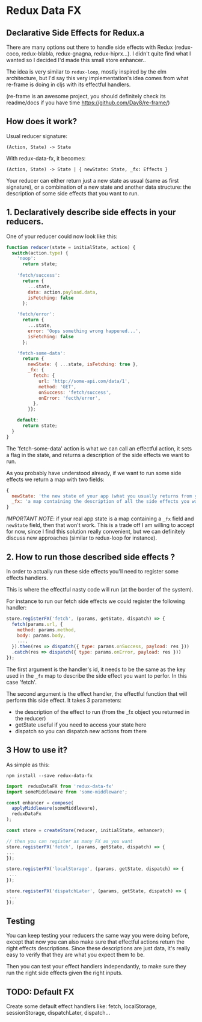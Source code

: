 # Redux Data FX 

## Declarative Side Effects for Redux.a

There are many options out there to handle side effects with Redux (redux-coco, redux-blabla, redux-gnagna, redux-hiprx...). I didn't quite find what I wanted so I decided I'd made this small store enhancer..

The idea is very similar to `redux-loop`, mostly inspired by the elm architecture, but I'd say this very implementation's idea comes from what re-frame is doing in cljs with its effectful handlers.

(re-frame is an awesome project, you should definitely check its readme/docs if you have time https://github.com/Day8/re-frame/)

## How does it work?

Usual reducer signature:

```(Action, State) -> State```

With redux-data-fx, it becomes:

```(Action, State) -> State | { newState: State, _fx: Effects }```

Your reducer can either return just a new state as usual (same as first signature), or a combination of a new state and another data structure: the description of some side effects that you want to run.

## 1. Declaratively describe side effects in your reducers.

One of your reducer could now look like this:

```javascript
function reducer(state = initialState, action) {
  switch(action.type) {
    'noop': 
      return state;
    
    'fetch/success': 
      return { 
        ...state, 
        data: action.payload.data, 
        isFetching: false 
      };

    'fetch/error': 
      return { 
        ...state, 
        error: 'Oops something wrong happened...',
        isFetching: false 
      };

    'fetch-some-data':
      return {
        newState: { ...state, isFetching: true },
        _fx: {
          fetch: {
            url: 'http://some-api.com/data/1',
            method: 'GET',
            onSuccess: 'fetch/success',
            onError: 'fecth/error',
          },
        }};

    default:
      return state;
  }
}
```

The 'fetch-some-data' action is what we can call an effectful action, it sets a flag in the state, and returns a description of the side effects we want to run.

As you probably have understood already, if we want to run some side effects we return a map with two fields: 
```javascript
{
  newState: 'the new state of your app (what you usually returns from your reducer)',
  _fx: 'a map containing the description of all the side effects you want to perform'
}
```

*IMPORTANT NOTE*: if your real app state is a map containing a `_fx` field and `newState` field, then that won't work. This is a trade off I am willing to accept for now, since I find this solution really convenient, but we can definitely discuss new approaches (similar to redux-loop for instance).

## 2. How to run those described side effects ?

In order to actually run these side effects you'll need to register some effects handlers.

This is where the effectful nasty code will run (at the border of the system).

For instance to run our fetch side effects we could register the following handler:

```javascript
store.registerFX('fetch', (params, getState, dispatch) => {
  fetch(params.url, {
    method: params.method,
    body: params.body,
    ...,
  }).then(res => dispatch({ type: params.onSuccess, payload: res }))
  .catch(res => dispatch({ type: params.onError, payload: res }))
});
```

The first argument is the handler's id, it needs to be the same as the key used in the `_fx` map to describe the side effect you want to perfor. In this case 'fetch'.

The second argument is the effect handler, the effectful function that will perform this side effect.
It takes 3 parameters: 
- the description of the effect to run (from the _fx object you returned in the reducer)
- getState useful if you need to access your state here
- dispatch so you can dispatch new actions from there

## 3 How to use it?

As simple as this:

```npm install --save redux-data-fx```

```javascript
import  reduxDataFX from 'redux-data-fx'
import someMiddleware from 'some-middleware';

const enhancer = compose(
  applyMiddleware(someMiddleware),
  reduxDataFx
);

const store = createStore(reducer, initialState, enhancer);

// then you can register as many FX as you want
store.registerFX('fetch', (params, getState, dispatch) => {
...
});

store.registerFX('localStorage', (params, getState, dispatch) => {
 ...
});

store.registerFX('dispatchLater', (params, getState, dispatch) => {
 ...
});
```

## Testing

You can keep testing your reducers the same way you were doing before, except that now you can also make sure that effectful actions return the right effects descriptions. Since these descriptions are just data, it's really easy to verify that they are what you expect them to be.

Then you can test your effect handlers independantly, to make sure they run the right side effects given the right inputs.

## TODO: Default FX

Create some default effect handlers like: fetch, localStorage, sessionStorage, dispatchLater, dispatch...